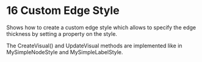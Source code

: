 # 16 Custom Edge Style

Shows how to create a custom edge style which allows to specify the edge
thickness by setting a property on the style.
  

The CreateVisual() and UpdateVisual methods are implemented like in
MySimpleNodeStyle and MySimpleLabelStyle.
